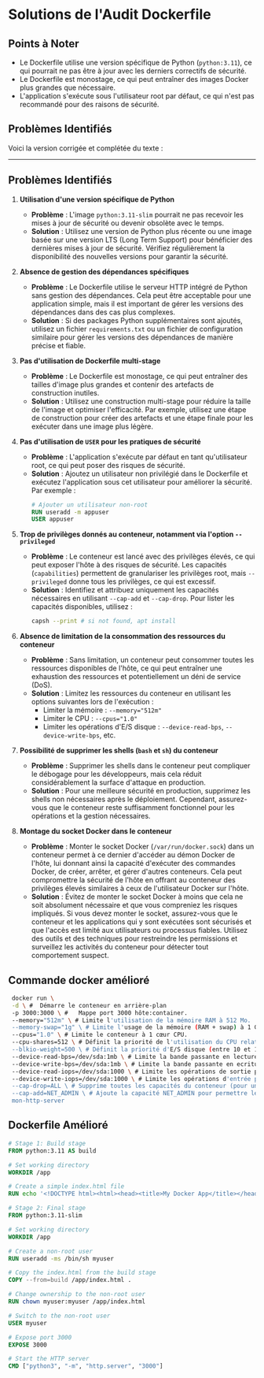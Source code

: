 # Solutions de l'Audit Dockerfile

## Points à Noter

- Le Dockerfile utilise une version spécifique de Python (`python:3.11`), ce qui pourrait ne pas être à jour avec les derniers correctifs de sécurité.
- Le Dockerfile est monostage, ce qui peut entraîner des images Docker plus grandes que nécessaire.
- L'application s'exécute sous l'utilisateur root par défaut, ce qui n'est pas recommandé pour des raisons de sécurité.

## Problèmes Identifiés
Voici la version corrigée et complétée du texte :

---

## Problèmes Identifiés

1. **Utilisation d'une version spécifique de Python**
   - **Problème** : L'image `python:3.11-slim` pourrait ne pas recevoir les mises à jour de sécurité ou devenir obsolète avec le temps.
   - **Solution** : Utilisez une version de Python plus récente ou une image basée sur une version LTS (Long Term Support) pour bénéficier des dernières mises à jour de sécurité. Vérifiez régulièrement la disponibilité des nouvelles versions pour garantir la sécurité.

2. **Absence de gestion des dépendances spécifiques**
   - **Problème** : Le Dockerfile utilise le serveur HTTP intégré de Python sans gestion des dépendances. Cela peut être acceptable pour une application simple, mais il est important de gérer les versions des dépendances dans des cas plus complexes.
   - **Solution** : Si des packages Python supplémentaires sont ajoutés, utilisez un fichier `requirements.txt` ou un fichier de configuration similaire pour gérer les versions des dépendances de manière précise et fiable.

3. **Pas d'utilisation de Dockerfile multi-stage**
   - **Problème** : Le Dockerfile est monostage, ce qui peut entraîner des tailles d'image plus grandes et contenir des artefacts de construction inutiles.
   - **Solution** : Utilisez une construction multi-stage pour réduire la taille de l'image et optimiser l'efficacité. Par exemple, utilisez une étape de construction pour créer des artefacts et une étape finale pour les exécuter dans une image plus légère.

4. **Pas d'utilisation de `USER` pour les pratiques de sécurité**
   - **Problème** : L'application s'exécute par défaut en tant qu'utilisateur root, ce qui peut poser des risques de sécurité.
   - **Solution** : Ajoutez un utilisateur non privilégié dans le Dockerfile et exécutez l'application sous cet utilisateur pour améliorer la sécurité. Par exemple :
     ```Dockerfile
     # Ajouter un utilisateur non-root
     RUN useradd -m appuser
     USER appuser
     ```

5. **Trop de privilèges donnés au conteneur, notamment via l'option `--privileged`**
   - **Problème** : Le conteneur est lancé avec des privilèges élevés, ce qui peut exposer l'hôte à des risques de sécurité. Les capacités (`capabilities`) permettent de granulariser les privilèges root, mais `--privileged` donne tous les privilèges, ce qui est excessif.
   - **Solution** : Identifiez et attribuez uniquement les capacités nécessaires en utilisant `--cap-add` et `--cap-drop`. Pour lister les capacités disponibles, utilisez :
     ```bash
     capsh --print # si not found, apt install
     ```

6. **Absence de limitation de la consommation des ressources du conteneur**
   - **Problème** : Sans limitation, un conteneur peut consommer toutes les ressources disponibles de l'hôte, ce qui peut entraîner une exhaustion des ressources et potentiellement un déni de service (DoS).
   - **Solution** : Limitez les ressources du conteneur en utilisant les options suivantes lors de l'exécution :
     - Limiter la mémoire : `--memory="512m"`
     - Limiter le CPU : `--cpus="1.0"`
     - Limiter les opérations d'E/S disque : `--device-read-bps`, `--device-write-bps`, etc.

7. **Possibilité de supprimer les shells (`bash` et `sh`) du conteneur**
   - **Problème** : Supprimer les shells dans le conteneur peut compliquer le débogage pour les développeurs, mais cela réduit considérablement la surface d'attaque en production.
   - **Solution** : Pour une meilleure sécurité en production, supprimez les shells non nécessaires après le déploiement. Cependant, assurez-vous que le conteneur reste suffisamment fonctionnel pour les opérations et la gestion nécessaires.

8. **Montage du socket Docker dans le conteneur**
   - **Problème** : Monter le socket Docker (`/var/run/docker.sock`) dans un conteneur permet à ce dernier d'accéder au démon Docker de l'hôte, lui donnant ainsi la capacité d'exécuter des commandes Docker, de créer, arrêter, et gérer d'autres conteneurs. Cela peut compromettre la sécurité de l'hôte en offrant au conteneur des privilèges élevés similaires à ceux de l'utilisateur Docker sur l'hôte.
   - **Solution** : Évitez de monter le socket Docker à moins que cela ne soit absolument nécessaire et que vous compreniez les risques impliqués. Si vous devez monter le socket, assurez-vous que le conteneur et les applications qui y sont exécutées sont sécurisés et que l'accès est limité aux utilisateurs ou processus fiables. Utilisez des outils et des techniques pour restreindre les permissions et surveillez les activités du conteneur pour détecter tout comportement suspect.

   

## Commande docker amélioré

  ```bash
   docker run \
   -d \ #  Démarre le conteneur en arrière-plan
   -p 3000:3000 \ #   Mappe port 3000 hôte:container.
   --memory="512m" \ # Limite l'utilisation de la mémoire RAM à 512 Mo.
   --memory-swap="1g" \ # Limite l'usage de la mémoire (RAM + swap) à 1 Go.
   --cpus="1.0" \ # Limite le conteneur à 1 cœur CPU.
   --cpu-shares=512 \ # Définit la priorité de l'utilisation du CPU relative.
   --blkio-weight=500 \ # Définit la priorité d'E/S disque (entre 10 et 1000).
   --device-read-bps=/dev/sda:1mb \ # Limite la bande passante en lecture sur /dev/sda à 1 Mo par seconde.
   --device-write-bps=/dev/sda:1mb \ # Limite la bande passante en ecriture sur /dev/sda à 1 Mo par seconde. 
   --device-read-iops=/dev/sda:1000 \ # Limite les opérations de sortie par seconde sur /dev/sda à 1000.
   --device-write-iops=/dev/sda:1000 \ # Limite les opérations d'entrée par seconde sur /dev/sda à 1000.
   --cap-drop=ALL \ # Supprime toutes les capacités du conteneur (pour une sécurité renforcée).
   --cap-add=NET_ADMIN \ # Ajoute la capacité NET_ADMIN pour permettre les opérations de gestion réseau.
   mon-http-server
   ```
## Dockerfile Amélioré

```Dockerfile
# Stage 1: Build stage
FROM python:3.11 AS build

# Set working directory
WORKDIR /app

# Create a simple index.html file
RUN echo '<!DOCTYPE html><html><head><title>My Docker App</title></head><body><h1>Hello, World!</h1></body></html>' > index.html

# Stage 2: Final stage
FROM python:3.11-slim

# Set working directory
WORKDIR /app

# Create a non-root user
RUN useradd -ms /bin/sh myuser

# Copy the index.html from the build stage
COPY --from=build /app/index.html .

# Change ownership to the non-root user
RUN chown myuser:myuser /app/index.html

# Switch to the non-root user
USER myuser

# Expose port 3000
EXPOSE 3000

# Start the HTTP server
CMD ["python3", "-m", "http.server", "3000"]
```
